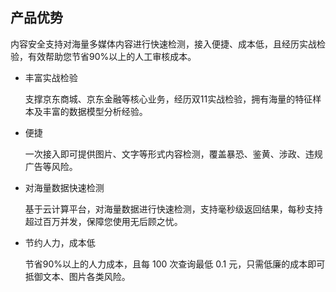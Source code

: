 ## 		产品优势

内容安全支持对海量多媒体内容进行快速检测，接入便捷、成本低，且经历实战检验，有效帮助您节省90%以上的人工审核成本。

- 丰富实战检验

  支撑京东商城、京东金融等核心业务，经历双11实战检验，拥有海量的特征样本及丰富的数据模型分析经验。

- 便捷

  一次接入即可提供图片、文字等形式内容检测，覆盖暴恐、鉴黄、涉政、违规广告等风险。

- 对海量数据快速检测

  基于云计算平台，对海量数据进行快速检测，支持毫秒级返回结果，每秒支持超过百万并发，保障您使用无后顾之忧。

- 节约人力，成本低

  节省90%以上的人力成本，且每 100 次查询最低 0.1 元，只需低廉的成本即可抵御文本、图片各类风险。 

  